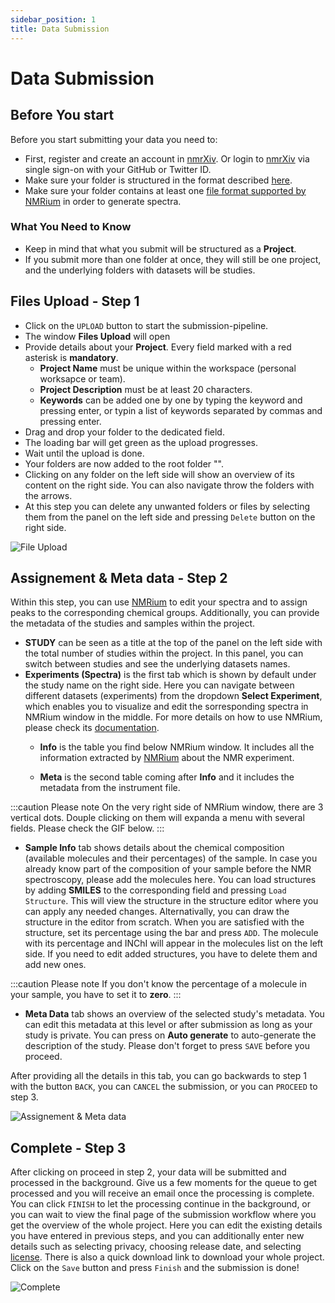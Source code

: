 ```yaml
---
sidebar_position: 1
title: Data Submission
---
```

# Data Submission

## Before You start

Before you start submitting your data you need to:
* First, register and create an account in [nmrXiv](https://www.nmrxiv.org). Or login to [nmrXiv](https://www.nmrxiv.org) via single sign-on with your GitHub or Twitter ID.
* Make sure your folder is structured in the format described [here](/docs/submission-guides/submission/folder-structure).
* Make sure your folder contains at least one [file format supported by NMRium](https://docs.nmrium.org/#2-open-spectra) in order to generate spectra.

### What You Need to Know
* Keep in mind that what you submit will be structured as a **Project**. 
* If you submit more than one folder at once, they will still be one project, and the underlying folders with datasets will be studies. 

## Files Upload - Step 1

- Click on the `UPLOAD` button to start the submission-pipeline. 
- The window **Files Upload** will open
- Provide details about your **Project**. Every field marked with a red asterisk is **mandatory**.
  - **Project Name** must be unique within the workspace (personal worksapce or team).
  - **Project Description** must be at least 20 characters.
  - **Keywords** can be added one by one by typing the keyword and pressing enter, or typin a list of keywords separated by commas and pressing enter.
- Drag and drop your folder to the dedicated field.
- The loading bar will get green as the upload progresses.
- Wait until the upload is done.
- Your folders are now added to the root folder "\".
- Clicking on any folder on the left side will show an overview of its content on the right side. You can also navigate throw the folders with the arrows.
- At this step you can delete any unwanted folders or files by selecting them from the panel on the left side and pressing `Delete` button on the right side.

![File Upload](/img/upload/fileupload.gif)

## Assignement & Meta data - Step 2

Within this step, you can use [NMRium](https://www.nmrium.org/) to edit your spectra and to assign peaks to the corresponding chemical groups. Additionally, you can provide the metadata of the studies and samples within the project. 

- **STUDY** can be seen as a title at the top of the panel on the left side with the total number of studies within the project. In this panel, you can switch between studies and see the underlying datasets names.
- **Experiments (Spectra)** is the first tab which is shown by default under the study name on the right side. Here you can navigate between different datasets (experiments) from the dropdown **Select Experiment**, which enables you to visualize and edit the sorresponding spectra in NMRium window in the middle. For more details on how to use NMRium, please check its [documentation](https://docs.nmrium.org/).
  - **Info** is the table you find below NMRium window. It includes all the information extracted by [NMRium](https://www.nmrium.org/) about the NMR experiment.

  - **Meta** is the second table coming after **Info** and it includes the metadata from the instrument file.

:::caution Please note
On the very right side of NMRium window, there are 3 vertical dots. Douple clicking on them will expanda a menu with several fields. Please check the GIF below.
:::

- **Sample Info** tab shows details about the chemical composition (available molecules and their percentages) of the sample. In case you already know part of the composition of your sample before the NMR spectroscopy, please add the molecules here. You can load structures by adding **SMILES** to the corresponding field and pressing `Load Structure`. This will view the structure in the structure editor where you can apply any needed changes. Alternativally, you can draw the structure in the editor from scratch. When you are satisfied with the structure, set its percentage using the bar and press `ADD`. The molecule with its percentage and INChI will appear in the molecules list on the left side. If you need to edit added structures, you have to delete them and add new ones.

:::caution Please note
If you don't know the percentage of a molecule in your sample, you have to set it to **zero**.
:::

- **Meta Data** tab shows an overview of the selected study's metadata. You can edit this metadata at this level or after submission as long as your study is private. You can press on **Auto generate** to auto-generate the description of the study. Please don't forget to press `SAVE` before you proceed.

After providing all the details in this tab, you can go backwards to step 1 with the button `BACK`, you can `CANCEL` the submission, or you can `PROCEED` to step 3.

![Assignement & Meta data](/img/upload/assignment-metadata.gif)

## Complete - Step 3
After clicking on proceed in step 2, your data will be submitted and processed in the background. Give us a few moments for the queue to get processed and you will receive an email once the processing is complete. You can click `FINISH` to let the processing continue in the background, or you can wait to view the final page of the submission workflow where you get the overview of the whole project. Here you can edit the existing details you have entered in previous steps, and you can additionally enter new details such as selecting privacy, choosing release date, and selecting [license](https://github.com/NFDI4Chem/nmrxiv/discussions/123). There is also a quick download link to download your whole project.
Click on the `Save` button and press `Finish` and the submission is done!

![Complete](/img/upload/complete.gif)
